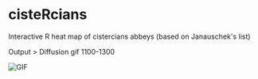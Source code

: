 # cisteRcians

Interactive R heat map of cistercians abbeys (based on Janauschek's list)

Output > Diffusion gif 1100-1300

![GIF](https://raw.githubusercontent.com/rxlacroix/cisteRcians/master/cistercians_rszd.gif)
